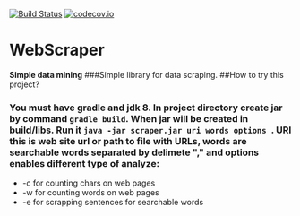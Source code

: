 [![Build Status](https://travis-ci.org/nikitap492/WebScraper.svg?branch=master)](https://travis-ci.org/nikitap492/WebScraper)
[![codecov.io](https://codecov.io/github/nikitap492/WebScraper/coverage.svg?branch=master)](https://travis-ci.org/nikitap492/WebScraper?branch=master)
# WebScraper
**Simple data mining**
###Simple library for data scraping.
##How to try this project?
### You must have gradle and jdk 8. In project directory create jar by command `gradle build`. When jar will be created in build/libs. Run it `java -jar scraper.jar uri words options `. URI this is web site url or path to file with URLs, words are searchable words separated by delimete "," and options enables different type of analyze:
- -c for counting chars on web pages
- -w for counting words on web pages
- -e for scrapping sentences for searchable words